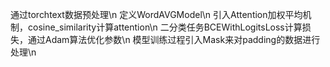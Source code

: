 通过torchtext数据预处理\n
定义WordAVGModel\n
引入Attention加权平均机制，cosine_similarity计算attention\n
二分类任务BCEWithLogitsLoss计算损失，通过Adam算法优化参数\n
模型训练过程引入Mask来对padding的数据进行处理\n
